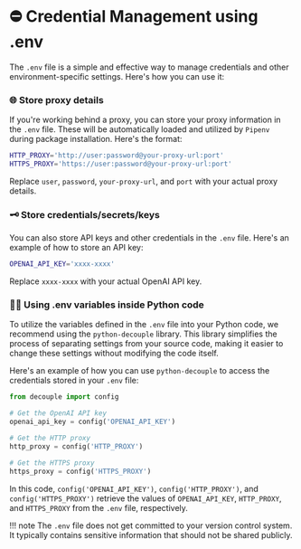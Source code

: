 # ⛔ **Credential Management using .env**

The `.env` file is a simple and effective way to manage credentials and other environment-specific settings. Here's how you can use it:

### 🌐 **Store proxy details**

If you're working behind a proxy, you can store your proxy information in the `.env` file. These will be automatically loaded and utilized by `Pipenv` during package installation. Here's the format:

```bash
HTTP_PROXY='http://user:password@your-proxy-url:port'
HTTPS_PROXY='https://user:password@your-proxy-url:port'
```

Replace `user`, `password`, `your-proxy-url`, and `port` with your actual proxy details.


### 🗝️ **Store credentials/secrets/keys**

You can also store API keys and other credentials in the `.env` file. Here's an example of how to store an API key:

```bash
OPENAI_API_KEY='xxxx-xxxx'

```

Replace `xxxx-xxxx` with your actual OpenAI API key.


### 👨‍🔧 **Using .env variables inside Python code**

To utilize the variables defined in the `.env` file into your Python code, we recommend using the `python-decouple` library. This library simplifies the process of separating settings from your source code, making it easier to change these settings without modifying the code itself.

Here's an example of how you can use `python-decouple` to access the credentials stored in your `.env` file:

```python
from decouple import config

# Get the OpenAI API key
openai_api_key = config('OPENAI_API_KEY')

# Get the HTTP proxy
http_proxy = config('HTTP_PROXY')

# Get the HTTPS proxy
https_proxy = config('HTTPS_PROXY')

```

In this code, `config('OPENAI_API_KEY')`, `config('HTTP_PROXY')`, and `config('HTTPS_PROXY')` retrieve the values of `OPENAI_API_KEY`, `HTTP_PROXY`, and `HTTPS_PROXY` from the `.env` file, respectively.



!!! note
    The `.env` file does not get committed to your version control system. It typically contains sensitive information that should not be shared publicly. 

